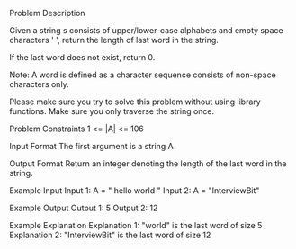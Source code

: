 Problem Description

Given a string s consists of upper/lower-case alphabets and empty space characters ' ', return the length of last word in the string.

If the last word does not exist, return 0.

Note: A word is defined as a character sequence consists of non-space characters only.

Please make sure you try to solve this problem without using library functions. Make sure you only traverse the string once.

Problem Constraints
1 <= |A| <= 106

Input Format
The first argument is a string A

Output Format
Return an integer denoting the length of the last word in the string.

Example Input
Input 1:
A = " hello world "
Input 2:
A = "InterviewBit"

Example Output
Output 1:
5
Output 2:
12

Example Explanation
Explanation 1:
"world" is the last word of size 5
Explanation 2:
"InterviewBit" is the last word of size 12
